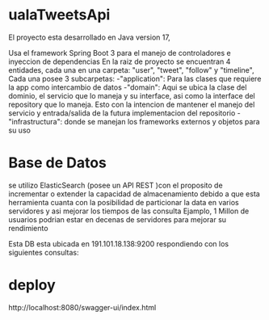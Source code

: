 # ualaTweetsApi

<p>El proyecto esta desarrollado en Java version 17, </p>
<p>Usa el framework Spring Boot 3 para el manejo de controladores e inyeccion de dependencias
En la raiz de proyecto se encuentran  4 entidades, cada una en una carpeta:
  "user", "tweet", "follow" y "timeline",
   Cada una posee 3 subcarpetas: 
     -"application":  Para las clases que requiere la app como intercambio de datos
     -"domain": Aqui se ubica la clase del dominio, 
                el servicio que lo maneja y su interface, 
                asi como la interface del repository que lo maneja. 
              Esto con la intencion de mantener el manejo del servicio y entrada/salida de la futura implementacion del repositorio
     -"infrastructura": donde se manejan los frameworks externos y objetos para su uso
</p>  
  
# Base de Datos
se utilizo ElasticSearch (posee un API REST )con el proposito de incrementar o extender la capacidad de almacenamiento debido a que esta herramienta cuanta con la posibilidad de particionar la data en varios servidores y asi mejorar los tiempos de las consulta
Ejamplo,  1 Millon de usuarios podrian estar en decenas de servidores para mejorar su rendimiento

Esta DB esta ubicada en 191.101.18.138:9200 
respondiendo con los siguientes consultas:

# deploy

http://localhost:8080/swagger-ui/index.html


